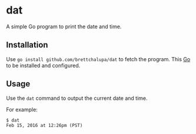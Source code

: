 # dat

A simple Go program to print the date and time.

## Installation

Use `go install github.com/brettchalupa/dat` to fetch the program.
This [Go](https://golang.org/) to be installed and configured.

## Usage

Use the `dat` command to output the current date and time.

For example:

```
$ dat
Feb 15, 2016 at 12:26pm (PST)
```
